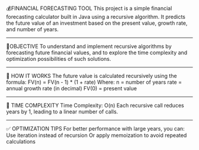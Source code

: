 💰FINANCIAL FORECASTING TOOL
This project is a simple financial forecasting calculator built in Java using a recursive algorithm. It predicts the future value of an investment based on the present value, growth rate, and number of years.
***********************************************************************************************************************************************************************************************************************
📌OBJECTIVE
To understand and implement recursive algorithms by forecasting future financial values, and to explore the time complexity and optimization possibilities of such solutions.
***********************************************************************************************************************************************************************************************************************
🧠 HOW IT WORKS
The future value is calculated recursively using the formula:
FV(n) = FV(n - 1) * (1 + rate)
Where:
n = number of years
rate = annual growth rate (in decimal)
FV(0) = present value
************************************************************************************************************************************************************************************************************************
🧪 TIME COMPLEXITY
Time Complexity: O(n)
Each recursive call reduces years by 1, leading to a linear number of calls.
************************************************************************************************************************************************************************************************************************
✅ OPTIMIZATION TIPS
For better performance with large years, you can:
Use iteration instead of recursion
Or apply memoization to avoid repeated calculations

